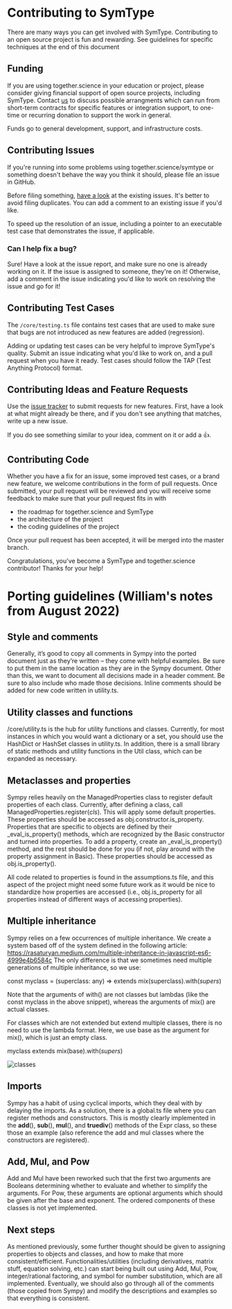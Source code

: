 # Contributing to SymType

There are many ways you can get involved with SymType. Contributing to an open
source project is fun and rewarding. See guidelines for specific techniques at 
the end of this document

## Funding

If you are using together.science in your education or project, please consider
giving financial support of open source projects, including SymType. 
Contact [us](symtypeinfo@together.science) to discuss possible arrangments which can run 
from short-term contracts for specific features or integration support, 
to one-time or recurring donation to support the work in general.

Funds go to general development, support, and infrastructure costs.

## Contributing Issues

If you're running into some problems using together.science/symtype or something doesn't behave
the way you think it should, please file an issue in GitHub.

Before filing something, [have a look](https://github.com/together-science/symtype/issues)
at the existing issues. It's better to avoid filing duplicates. You can add a
comment to an existing issue if you'd like.

To speed up the resolution of an issue, including a pointer to an executable
test case that demonstrates the issue, if applicable.

### Can I help fix a bug?

Sure! Have a look at the issue report, and make sure no one is already working
on it. If the issue is assigned to someone, they're on it! Otherwise, add a
comment in the issue indicating you'd like to work on resolving the issue and go
for it!

## Contributing Test Cases

The `/core/testing.ts` file contains test cases that are used to make sure that bugs are
not introduced as new features are added (regression).

Adding or updating test cases can be very helpful to improve SymType's quality.
Submit an issue indicating what you'd like to work on, and a pull request when
you have it ready. Test cases should follow the TAP (Test Anything Protocol)
format.

## Contributing Ideas and Feature Requests

Use the [issue tracker](https://github.com/together-science/symtype/issues) to submit
requests for new features. First, have a look at what might already be there,
and if you don't see anything that matches, write up a new issue.

If you do see something similar to your idea, comment on it or add a 👍.

## Contributing Code

Whether you have a fix for an issue, some improved test cases, or a brand new
feature, we welcome contributions in the form of pull requests. Once submitted,
your pull request will be reviewed and you will receive some feedback to make
sure that your pull request fits in with

-   the roadmap for together.science and SymType
-   the architecture of the project
-   the coding guidelines of the project

Once your pull request has been accepted, it will be merged into the master
branch.

Congratulations, you've become a SymType and together.science contributor! Thanks for your help!

# Porting guidelines (William's notes from August 2022)

## Style and comments

Generally, it’s good to copy all comments in Sympy into the ported document just as they’re written – they come with helpful examples. Be sure to put them in the same location as they are in the Sympy document. Other than this, we want to document all decisions made in a header comment. Be sure to also include who made those decisions. Inline comments should be added for new code written in utility.ts.

## Utility classes and functions

/core/utility.ts is the hub for utility functions and classes. Currently, for most instances in which you would want a dictionary or a set, you should use the HashDict or HashSet classes in utility.ts. In addition, there is a small library of static methods and utility functions in the Util class, which can be expanded as necessary. 

## Metaclasses and properties

Sympy relies heavily on the ManagedProperties class to register default properties of each class. Currently, after defining a class, call ManagedProperties.register(*cls*). This will apply some default properties. These properties should be accessed as obj.constructor.is_property. Properties that are specific to objects are defined by their _eval_is_property() methods, which are recognized by the Basic constructor and turned into properties. To add a property, create an _eval_is_property() method, and the rest should be done for you (if not, play around with the property assignment in Basic). These properties should be accessed as obj.is_property(). 

All code related to properties is found in the assumptions.ts file, and this aspect of the project might need some future work as it would be nice to standardize how properties are accessed (i.e., obj.is_property for all properties instead of different ways of accessing properties).

## Multiple inheritance

Sympy relies on a few occurrences of multiple inheritance. We create a system based off of the system defined in the following article:
https://rasaturyan.medium.com/multiple-inheritance-in-javascript-es6-4999e4b6584c
The only difference is that we sometimes need multiple generations of multiple inheritance, so we use:

const myclass = (superclass: any) => extends mix(superclass).with(*supers*)

Note that the arguments of with() are not classes but lambdas (like the const myclass in the above snippet), whereas the arguments of mix() are actual classes.

For classes which are not extended but extend multiple classes, there is no need to use the lambda format. Here, we use base as the argument for mix(), which is just an empty class.

myclass extends mix(base).with(*supers*)

![classes](https://user-images.githubusercontent.com/86687645/200050339-3e2129b2-daff-483b-b6f8-9d97ecba80b8.png)

## Imports

Sympy has a habit of using cyclical imports, which they deal with by delaying the imports. As a solution, there is a global.ts file where you can register methods and constructors. This is mostly clearly implemented in the __add__(), __sub__(), __mul__(), and __truediv__() methods of the Expr class, so these those an example (also reference the add and mul classes where the constructors are registered). 

## Add, Mul, and Pow

Add and Mul have been reworked such that the first two arguments are Booleans determining whether to evaluate and whether to simplify the arguments. For Pow, these arguments are optional arguments which should be given after the base and exponent. The ordered components of these classes is not yet implemented.

## Next steps

As mentioned previously, some further thought should be given to assigning properties to objects and classes, and how to make that more consistent/efficient. Functionalities/utilities (including derivatives, matrix stuff, equation solving, etc.) can start being built out using Add, Mul, Pow, integer/rational factoring, and symbol for number substitution, which are all implemented. Eventually, we should also go through all of the comments (those copied from Sympy) and modify the descriptions and examples so that everything is consistent.





